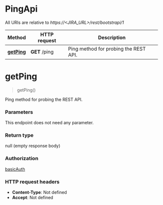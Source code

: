 # PingApi

All URIs are relative to *https://&lt;JIRA_URL&gt;/rest/bootstrapi/1*

| Method | HTTP request | Description |
|------------- | ------------- | -------------|
| [**getPing**](PingApi.md#getPing) | **GET** /ping | Ping method for probing the REST API. |


<a name="getPing"></a>
# **getPing**
> getPing()

Ping method for probing the REST API.

### Parameters
This endpoint does not need any parameter.

### Return type

null (empty response body)

### Authorization

[basicAuth](../README.md#basicAuth)

### HTTP request headers

- **Content-Type**: Not defined
- **Accept**: Not defined

